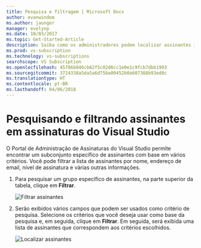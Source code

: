 ```yaml
---
title: Pesquisa e filtragem | Microsoft Docs
author: evanwindom
ms.author: jaunger
manager: evelynp
ms.date: 10/03/2017
ms.topic: Get-Started-Article
description: Saiba como os administradores podem localizar assinantes individuais ou grupos no portal do administrador.
ms.prod: vs-subscription
ms.technology: vs-subscriptions
searchscope: VS Subscription
ms.openlocfilehash: 45786b846cb62f5c02d6cc1e0e1c9fcb7dbb1993
ms.sourcegitcommit: 3724338a5da5a6d75ba00452b0a607388b93ed0c
ms.translationtype: HT
ms.contentlocale: pt-BR
ms.lasthandoff: 04/06/2018
---
```

# <a name="searching-and-filtering-subscribers-in-visual-studio-subscriptions"></a>Pesquisando e filtrando assinantes em assinaturas do Visual Studio
O Portal de Administração de Assinaturas do Visual Studio permite encontrar um subconjunto específico de assinantes com base em vários critérios. Você pode filtrar a lista de assinantes por nome, endereço de email, nível de assinatura e várias outras informações. 

1.  Para pesquisar um grupo específico de assinantes, na parte superior da tabela, clique em **Filtrar**.

    ![Filtrar assinantes](_img\edit-license\filter-list.png)

2.  Serão exibidos vários campos que podem ser usados como critério de pesquisa. Selecione os critérios que você deseja usar como base da pesquisa e, em seguida, clique em **Filtrar**. Em seguida, será exibida uma lista de assinantes que correspondem aos critérios escolhidos.

    ![Localizar assinantes](_img\search-filter\search-filter-find.png)

